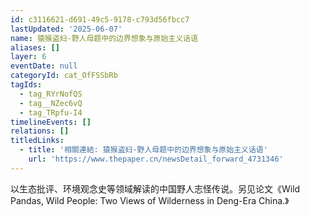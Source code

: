 ```yaml
---
id: c3116621-d691-49c5-9178-c793d56fbcc7
lastUpdated: '2025-06-07'
name: 猿猴盗妇-野人母题中的边界想象与原始主义话语
aliases: []
layer: 6
eventDate: null
categoryId: cat_OfFSSbRb
tagIds:
  - tag_RYrNofQS
  - tag__NZec6vQ
  - tag_TRpfu-I4
timelineEvents: []
relations: []
titledLinks:
  - title: '相關連結: 猿猴盗妇-野人母题中的边界想象与原始主义话语'
    url: 'https://www.thepaper.cn/newsDetail_forward_4731346'
---
```

以生态批评、环境观念史等领域解读的中国野人志怪传说。另见论文《Wild Pandas, Wild People: Two Views of Wilderness in Deng-Era China.》
